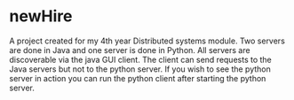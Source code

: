 # newHire
A project created for my 4th year Distributed systems module. Two servers are done in Java and one server is done in Python. 
All servers are discoverable via the java GUI client. The client can send requests to the Java servers but not to the python server.
If you wish to see the python server in action you can run the python client after starting the python server.
